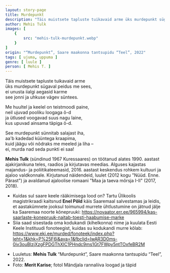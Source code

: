 ```yaml
---
layout: story-page
title: Murdepunkt
description: "Täis muistsete tapluste tuikavaid arme üks murdepunkt sügaval peidus me sees"
author: Mehis Tulk
images: [
    {
        src: "mehis-tulk-murdepunkt.webp"
    }
]
origin: "“Murdepunkt”, Saare maakonna tantsupidu “Teel”, 2022"
tags: [ ujuma, uppuma ]
genre: [ luule ]
person: [ Mehis T. ]
---
```


<!-- # {{$doc.title}} -->


Täis muistsete tapluste tuikavaid arme \
üks murdepunkt sügaval peidus me sees, \
ei unusta iialgi aegasid karme \
see jonni ja uhkuse vägev süntees.

Me huultel ja keelel on teistmoodi paine, \
neil ujuvad pooliku loogaga õ-d \
ja ütlused voogavad suus nagu laine, \
kus upuvad ainsama täpiga ö-d.

See murdepunkt sünnitab salajast iha, \
aa'b kadedad küüntega kraapima, \
kuid jäägu või nõdraks me meeled ja liha – \
ei, murda nad seda punkti ei saa!



<story-author :author="author" :origin="origin"></story-author>

**Mehis Tulk** (sündinud 1967 Kuressaares) on töötanud alates 1990. aastast ajakirjanikuna teles, raadios ja kirjutavas meedias. Alguses kajastas majandus- ja poliitikateemasid, 2016. aastast keskendus rohkem kultuuri ja ajaloo valdkonnale. Kirjutanud näidendeid, luulet (2012 kogu "Nüüd. Enne. Pärast") ja avaldanud ajaloolise romaani "Maa ja taeva mõrsja I-II" (2017, 2018).


<details-wrapper summary="Mis mõtted tekkisid?">

- Kuidas sul saare keele rääkimisega lood on? Tartu Ülikoolis magistrikraadi kaitsnud **Enel Põld** käis Saaremaal salvestamas ja leidis, et aastakümnete jooksul toimunud murrete ühtlustumine on jätnud jälje ka Saaremaa noorte kõnepruuki: https://novaator.err.ee/965994/kas-saarlaste-konepruuk-naitab-toesti-haabumise-marke
- Siia saad sisestada oma kodukandi (kihelkonna) nime ja kuulata Eesti Keele Instituudi fonoteegist, kuidas su kodukandi murre kõlab: https://www.eki.ee/murded/fonoteek/index.php?leht=1&khk=P%25F6i&ava=1&fbclid=IwAR3D0ms-0iv3ouBlzjXzgFPDGThXlC1PHndc9ms1Gt7FWpy5ntTOxfeBR2M

</details-wrapper>

<details-wrapper summary="Allikad" class="text-sm" icon="icon-park-outline:document-folder">

- Luuletus: **Mehis Tulk** “Murdepunkt”, Saare maakonna tantsupidu “Teel”, 2022. 
- Foto: **Merit Karise**; fotol Mändjala rannaliiva loogad ja täpid

</details-wrapper>
